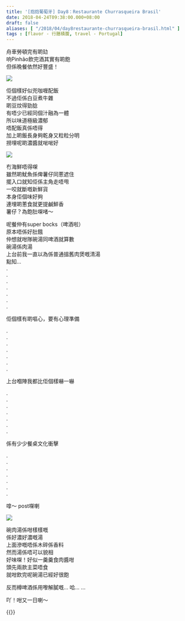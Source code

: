 ```yaml
---
title: '[抱抱葡萄牙] Day8：Restaurante Churrasqueira Brasil'
date: 2018-04-24T09:38:00.000+08:00
draft: false
aliases: [ "/2018/04/day8restaurante-churrasqueira-brasil.html" ]
tags : [flavor - 行膳積腹, travel - Portugal]
---
```


舟車勞頓完有啲攰  
响Pinhão飲完酒其實有啲飽  
但係晚餐依然好豐盛！  

![](/images/portugal8e1.jpg)

佢個樣好似兜咖喱配飯  
不過佢係白豆煮牛雜  
啲豆炆得勁腍  
有唔少已經同個汁融為一體  
所以味道極級濃郁  
唔配飯真係唔得  
加上啲飯長身夠乾身又粒粒分明  
撈埋呢啲濃醬就啱啱好  

![](/images/portugal8e.jpg)

冇海鮮唔得㗎  
雖然啲魷魚係俾薯仔同蔥遮住  
擺入口就知佢係主角走唔甩  
一咬就斷嘅新鮮貨  
本身佢個味好夠  
連埋啲蔥食就更提鹹鮮香  
薯仔？為飽肚㗎啫～  
  
呢餐仲有super bocks（啤酒啦）  
原本唔係好肚餓  
仲想就咁隊碗湯同啤酒就算數  
碗湯係肉湯  
上台前我一直以為係普通搵舊肉煲嘅清湯  
點知...  
.  
.  
.  
.  
.  
.  
.  
  
佢個樣有啲嘔心，要有心理準備  
  
.  
.  
.  
.  
.  
.  
.  
  
上台嗰陣我都比佢個樣嚇一嚇  
  
.  
.  
.  
.  
.  
.  
.  
  
係有少少餐桌文化衝擊  
  
.  
.  
.  
.  
.  
.  
.  
  
嗱～ post㗎喇  
  

![](/images/portugal8e2.jpg)

碗肉湯係咁樣樣嘅  
係好濃好濃嘅湯  
上面滲嘅唔係木碎係香料  
然而湯係唔可以貌相  
好味㗎！好似一羹羹食肉醬咁  
頭先兩款主菜唔食  
就咁飲完呢碗湯已經好很飽  
  
反而樽啤酒係用嚟解膩嘅... 哈... ...  
  
吖！咁又一日喇～  
  
  

{{<portugal>}}  
